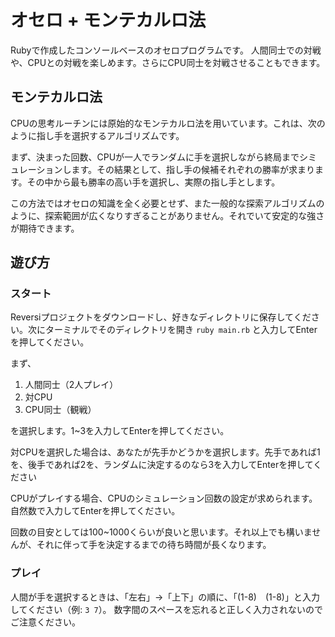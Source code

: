 # オセロ + モンテカルロ法

Rubyで作成したコンソールベースのオセロプログラムです。
人間同士での対戦や、CPUとの対戦を楽しめます。さらにCPU同士を対戦させることもできます。

## モンテカルロ法
CPUの思考ルーチンには原始的なモンテカルロ法を用いています。これは、次のように指し手を選択するアルゴリズムです。

まず、決まった回数、CPUが一人でランダムに手を選択しながら終局までシミュレーションします。その結果として、指し手の候補それぞれの勝率が求まります。その中から最も勝率の高い手を選択し、実際の指し手とします。

この方法ではオセロの知識を全く必要とせず、また一般的な探索アルゴリズムのように、探索範囲が広くなりすぎることがありません。それでいて安定的な強さが期待できます。

## 遊び方

### スタート
Reversiプロジェクトをダウンロードし、好きなディレクトリに保存してください。次にターミナルでそのディレクトリを開き `ruby main.rb` と入力してEnterを押してください。

まず、
1. 人間同士（2人プレイ）
2. 対CPU
3. CPU同士（観戦）

を選択します。1~3を入力してEnterを押してください。

対CPUを選択した場合は、あなたが先手かどうかを選択します。先手であれば1を、後手であれば2を、ランダムに決定するのなら3を入力してEnterを押してください

CPUがプレイする場合、CPUのシミュレーション回数の設定が求められます。自然数で入力してEnterを押してください。

回数の目安としては100~1000くらいが良いと思います。それ以上でも構いませんが、それに伴って手を決定するまでの待ち時間が長くなります。

### プレイ

人間が手を選択するときは、「左右」→「上下」の順に、「(1-8)　(1-8)」と入力してください（例: `3 7`）。
数字間のスペースを忘れると正しく入力されないのでご注意ください。